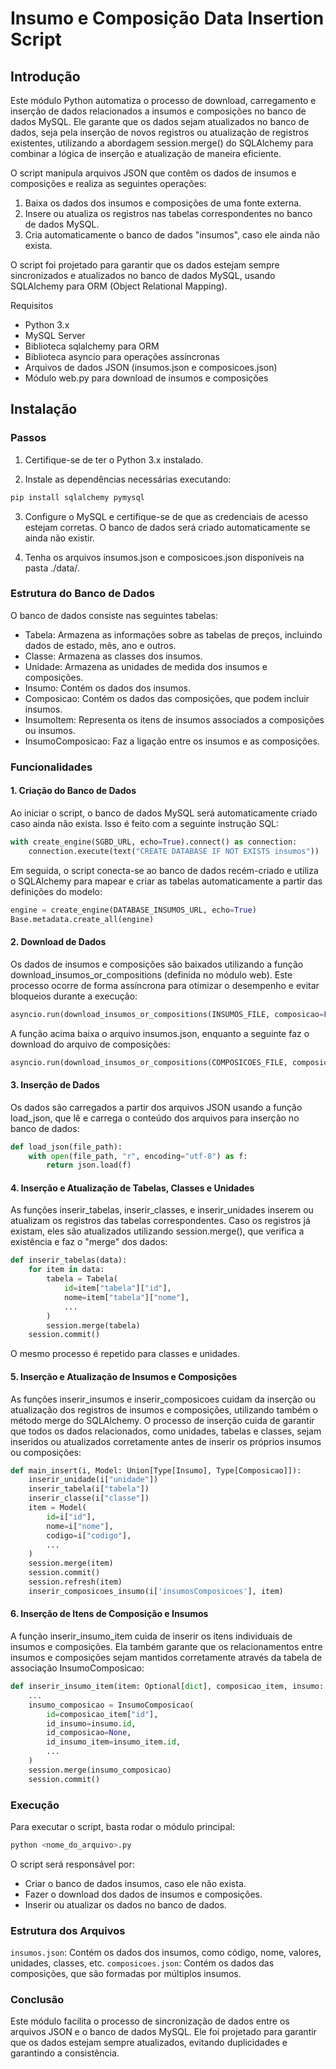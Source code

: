 # Insumo e Composição Data Insertion Script

## Introdução

Este módulo Python automatiza o processo de download, carregamento e inserção de dados relacionados a insumos e composições no banco de dados MySQL. Ele garante que os dados sejam atualizados no banco de dados, seja pela inserção de novos registros ou atualização de registros existentes, utilizando a abordagem session.merge() do SQLAlchemy para combinar a lógica de inserção e atualização de maneira eficiente.

O script manipula arquivos JSON que contêm os dados de insumos e composições e realiza as seguintes operações:

1. Baixa os dados dos insumos e composições de uma fonte externa.
2. Insere ou atualiza os registros nas tabelas correspondentes no banco de dados MySQL.
3. Cria automaticamente o banco de dados "insumos", caso ele ainda não exista.

O script foi projetado para garantir que os dados estejam sempre sincronizados e atualizados no banco de dados MySQL, usando SQLAlchemy para ORM (Object Relational Mapping).

Requisitos
- Python 3.x
- MySQL Server
- Biblioteca sqlalchemy para ORM
- Biblioteca asyncio para operações assíncronas
- Arquivos de dados JSON (insumos.json e composicoes.json)
- Módulo web.py para download de insumos e composições

## Instalação

### Passos

1. Certifique-se de ter o Python 3.x instalado.

2. Instale as dependências necessárias executando:

```bash
pip install sqlalchemy pymysql
```

3. Configure o MySQL e certifique-se de que as credenciais de acesso estejam corretas. O banco de dados será criado automaticamente se ainda não existir.

4. Tenha os arquivos insumos.json e composicoes.json disponíveis na pasta ./data/.

### Estrutura do Banco de Dados
O banco de dados consiste nas seguintes tabelas:

- Tabela: Armazena as informações sobre as tabelas de preços, incluindo dados de estado, mês, ano e outros.
- Classe: Armazena as classes dos insumos.
- Unidade: Armazena as unidades de medida dos insumos e composições.
- Insumo: Contém os dados dos insumos.
- Composicao: Contém os dados das composições, que podem incluir insumos.
- InsumoItem: Representa os itens de insumos associados a composições ou insumos.
- InsumoComposicao: Faz a ligação entre os insumos e as composições.


### Funcionalidades

#### 1. Criação do Banco de Dados
Ao iniciar o script, o banco de dados MySQL será automaticamente criado caso ainda não exista. Isso é feito com a seguinte instrução SQL:

```python
with create_engine(SGBD_URL, echo=True).connect() as connection:
    connection.execute(text("CREATE DATABASE IF NOT EXISTS insumos"))
```

Em seguida, o script conecta-se ao banco de dados recém-criado e utiliza o SQLAlchemy para mapear e criar as tabelas automaticamente a partir das definições do modelo:

```python
engine = create_engine(DATABASE_INSUMOS_URL, echo=True)
Base.metadata.create_all(engine)
```

#### 2. Download de Dados
Os dados de insumos e composições são baixados utilizando a função download_insumos_or_compositions (definida no módulo web). Este processo ocorre de forma assíncrona para otimizar o desempenho e evitar bloqueios durante a execução:

```python
asyncio.run(download_insumos_or_compositions(INSUMOS_FILE, composicao=False))
```

A função acima baixa o arquivo insumos.json, enquanto a seguinte faz o download do arquivo de composições:

```python
asyncio.run(download_insumos_or_compositions(COMPOSICOES_FILE, composicao=True))
```

#### 3. Inserção de Dados
Os dados são carregados a partir dos arquivos JSON usando a função load_json, que lê e carrega o conteúdo dos arquivos para inserção no banco de dados:

```python
def load_json(file_path):
    with open(file_path, "r", encoding="utf-8") as f:
        return json.load(f)
```

#### 4. Inserção e Atualização de Tabelas, Classes e Unidades
As funções inserir_tabelas, inserir_classes, e inserir_unidades inserem ou atualizam os registros das tabelas correspondentes. Caso os registros já existam, eles são atualizados utilizando session.merge(), que verifica a existência e faz o "merge" dos dados:

```python
def inserir_tabelas(data):
    for item in data:
        tabela = Tabela(
            id=item["tabela"]["id"],
            nome=item["tabela"]["nome"],
            ...
        )
        session.merge(tabela)
    session.commit()
```

O mesmo processo é repetido para classes e unidades.

#### 5. Inserção e Atualização de Insumos e Composições
As funções inserir_insumos e inserir_composicoes cuidam da inserção ou atualização dos registros de insumos e composições, utilizando também o método merge do SQLAlchemy. O processo de inserção cuida de garantir que todos os dados relacionados, como unidades, tabelas e classes, sejam inseridos ou atualizados corretamente antes de inserir os próprios insumos ou composições:

```python
def main_insert(i, Model: Union[Type[Insumo], Type[Composicao]]):
    inserir_unidade(i["unidade"])
    inserir_tabela(i["tabela"])
    inserir_classe(i["classe"])
    item = Model(
        id=i["id"],
        nome=i["nome"],
        codigo=i["codigo"],
        ...
    )
    session.merge(item)
    session.commit()
    session.refresh(item)
    inserir_composicoes_insumo(i['insumosComposicoes'], item)
```

#### 6. Inserção de Itens de Composição e Insumos
A função inserir_insumo_item cuida de inserir os itens individuais de insumos e composições. Ela também garante que os relacionamentos entre insumos e composições sejam mantidos corretamente através da tabela de associação InsumoComposicao:

```python
def inserir_insumo_item(item: Optional[dict], composicao_item, insumo: Union[Insumo, Composicao]):
    ...
    insumo_composicao = InsumoComposicao(
        id=composicao_item["id"],
        id_insumo=insumo.id,
        id_composicao=None,
        id_insumo_item=insumo_item.id,
        ...
    )
    session.merge(insumo_composicao)
    session.commit()
```

### Execução
Para executar o script, basta rodar o módulo principal:

```bash
python <nome_do_arquivo>.py
```

O script será responsável por:

- Criar o banco de dados insumos, caso ele não exista.
- Fazer o download dos dados de insumos e composições.
- Inserir ou atualizar os dados no banco de dados.

### Estrutura dos Arquivos
`insumos.json`: Contém os dados dos insumos, como código, nome, valores, unidades, classes, etc.
`composicoes.json`: Contém os dados das composições, que são formadas por múltiplos insumos.

### Conclusão
Este módulo facilita o processo de sincronização de dados entre os arquivos JSON e o banco de dados MySQL. Ele foi projetado para garantir que os dados estejam sempre atualizados, evitando duplicidades e garantindo a consistência.